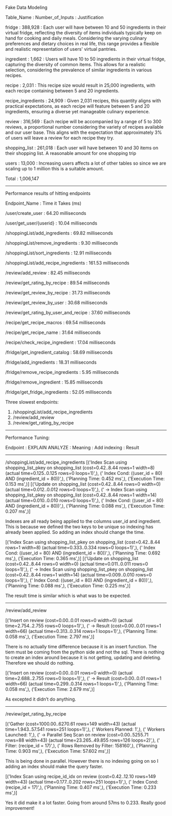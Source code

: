 Fake Data Modeling

Table_Name : Number_of_Inputs : Justification

fridge : 388,928 : Each user will have between 10 and 50 ingredients in their virtual fridge, reflecting the diversity of items individuals typically keep on hand for cooking and daily meals. Considering the varying culinary preferences and dietary choices in real life, this range provides a flexible and realistic representation of users' virtual pantries.

ingredient : 1,662 : Users will have 10 to 50 ingredients in their virtual fridge, capturing the diversity of common items. This allows for a realistic selection, considering the prevalence of similar ingredients in various recipes.

recipe : 2,031 : This recipe size would result in 25,000 ingredients, with each recipe containing between 5 and 20 ingredients.

recipe_ingredients : 24,909 : Given 2,031 recipes, this quantity aligns with practical expectations, as each recipe will feature between 5 and 20 ingredients, ensuring a diverse yet manageable culinary experience.

review : 316,569 : Each recipe will be accompanied by a range of 5 to 300 reviews, a proportional number considering the variety of recipes available and our user base. This aligns with the expectation that approximately 3% of users will leave a review for each recipe they try.

shopping_list : 261,018 : Each user will have between 10 and 30 items on their shopping list. A reasonable amount for one shopping trip

users : 13,000 : Increasing users affects a lot of other tables so since we are scaling up to 1 million this is a suitable amount.

Total : 1,006,147

******************************************************************************************************************************************************************
Performance results of hitting endpoints

Endpoint_Name : Time it Takes (ms)

/user/create_user : 64.20 milliseconds

/user/get_user/{userid} : 10.04 milliseconds

/shoppingList/add_ingredients : 69.82 milliseconds

/shoppingList/remove_ingredients : 9.30 milliseconds

/shoppingList/sort_ingredients : 12.91 milliseconds

/shoppingList/add_recipe_ingredients : 161.53 milliseconds

/review/add_review : 82.45 milliseconds

/review/get_rating_by_recipe : 89.54 milliseconds

/review/get_review_by_recipe : 31.73 milliseconds

/review/get_review_by_user : 30.68 milliseconds

/review/get_rating_by_user_and_recipe : 37.60 milliseconds

/recipe/get_recipe_macros : 69.54 milliseconds

/recipe/get_recipe_name : 31.64 milliseconds

/recipe/check_recipe_ingredient : 17.04 milliseconds

/fridge/get_ingredient_catalog : 58.69 milliseconds

/fridge/add_ingredients : 18.31 milliseconds

/fridge/remove_recipe_ingredients : 5.95 milliseconds

/fridge/remove_ingredient : 15.85 milliseconds

/fridge/get_fridge_ingredients : 52.05 milliseconds

Three slowest endpoints:
1) /shoppingList/add_recipe_ingredients
2) /review/add_review 
3) /review/get_rating_by_recipe

******************************************************************************************************************************************************************
Performance Tuning:

Endpoint : EXPLAIN ANALYZE : Meaning : Add indexing : Result

--------------------------------------------------------------------------------------------------------------------------------------------------------------------
/shoppingList/add_recipe_ingredients
[('Index Scan using shopping_list_pkey on shopping_list  (cost=0.42..8.44 rows=1 width=8) (actual time=0.125..0.125 rows=0 loops=1)',), ('  Index Cond: ((user_id = 80) AND (ingredient_id = 80))',), ('Planning Time: 0.452 ms',), ('Execution Time: 0.153 ms',)]      [('Update on shopping_list  (cost=0.42..8.44 rows=0 width=0) (actual time=0.012..0.012 rows=0 loops=1)',), ('  ->  Index Scan using shopping_list_pkey on shopping_list  (cost=0.42..8.44 rows=1 width=14) (actual time=0.010..0.010 rows=0 loops=1)',), ('        Index Cond: ((user_id = 80) AND (ingredient_id = 80))',), ('Planning Time: 0.088 ms',), ('Execution Time: 0.207 ms',)]

Indexes are all ready being applied to the columns user_id and ingredient. This is because we defined the two keys to be unique so indexing has already been applied. So adding an index should change the time.

[('Index Scan using shopping_list_pkey on shopping_list  (cost=0.42..8.44 rows=1 width=8) (actual time=0.333..0.334 rows=0 loops=1)',), ('  Index Cond: ((user_id = 80) AND (ingredient_id = 80))',), ('Planning Time: 0.692 ms',), ('Execution Time: 0.365 ms',)]    [('Update on shopping_list  (cost=0.42..8.44 rows=0 width=0) (actual time=0.011..0.011 rows=0 loops=1)',), ('  ->  Index Scan using shopping_list_pkey on shopping_list  (cost=0.42..8.44 rows=1 width=14) (actual time=0.009..0.010 rows=0 loops=1)',), ('        Index Cond: ((user_id = 80) AND (ingredient_id = 80))',), ('Planning Time: 0.088 ms',), ('Execution Time: 0.225 ms',)] 

The result time is similar which is what was to be expected.

--------------------------------------------------------------------------------------------------------------------------------------------------------------------
/review/add_review

[('Insert on review  (cost=0.00..0.01 rows=0 width=0) (actual time=2.754..2.755 rows=0 loops=1)',), ('  ->  Result  (cost=0.00..0.01 rows=1 width=66) (actual time=0.313..0.314 rows=1 loops=1)',), ('Planning Time: 0.058 ms',), ('Execution Time: 2.797 ms',)]

There is no actually time difference because it is an insert function. The tiem must be coming from the python side and not the sql. There is nothing to create an index around because it is not getting, updating and deleting. Therefore we should do nothing.

[('Insert on review  (cost=0.00..0.01 rows=0 width=0) (actual time=2.688..2.755 rows=0 loops=1)',), ('  ->  Result  (cost=0.00..0.01 rows=1 width=66) (actual time=0.299..0.314 rows=1 loops=1)',), ('Planning Time: 0.058 ms',), ('Execution Time: 2.679 ms',)]

As excepted it didn’t do anything.

--------------------------------------------------------------------------------------------------------------------------------------------------------------------
/review/get_rating_by_recipe

[('Gather  (cost=1000.00..6270.61 rows=149 width=43) (actual time=1.943..57.541 rows=251 loops=1)',), ('  Workers Planned: 1',), ('  Workers Launched: 1',), ('  ->  Parallel Seq Scan on review  (cost=0.00..5255.71 rows=88 width=43) (actual time=23.265..49.855 rows=126 loops=2)',), ('        Filter: (recipe_id = 17)',), ('        Rows Removed by Filter: 158160',), ('Planning Time: 0.903 ms',), ('Execution Time: 57.602 ms',)]

This is being done in parallel. However there is no indexing going on so I adding an index should make the query faster.

[('Index Scan using recipe_id_idx on review  (cost=0.42..12.10 rows=149 width=43) (actual time=0.177..0.202 rows=251 loops=1)',), ('  Index Cond: (recipe_id = 17)',), ('Planning Time: 0.407 ms',), ('Execution Time: 0.233 ms',)]

Yes it did make it a lot faster. Going from around 57ms to 0.233. Really good improvement!
